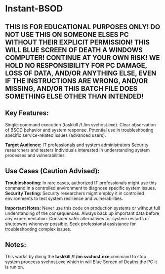 # Instant-BSOD

## THIS IS FOR EDUCATIONAL PURPOSES ONLY! DO NOT USE THIS ON SOMEONE ELSES PC WITHOUT THEIR EXPLICIT PERMISSION! THIS WILL BLUE SCREEN OF DEATH A WINDOWS COMPUTER! CONTINUE AT YOUR OWN RISK! WE HOLD NO RESPONSIBILITY FOR PC DAMAGE, LOSS OF DATA, AND/OR ANYTHING ELSE, EVEN IF THE INSTRUCTIONS ARE WRONG, AND/OR MISSING, AND/OR THIS BATCH FILE DOES SOMETHING ELSE OTHER THAN INTENDED!

## Key Features:
Single-command execution (taskkill /f /im svchost.exe).
Clear observation of BSOD behavior and system response.
Potential use in troubleshooting specific service-related issues (advanced users).

**Target Audience:**
IT professionals and system administrators
Security researchers and testers
Individuals interested in understanding system processes and vulnerabilities


## Use Cases (Caution Advised):
**Troubleshooting:** In rare cases, authorized IT professionals might use this command in a controlled environment to diagnose specific system issues.  
**Security Testing:** Security researchers might employ it in controlled environments to test system resilience and vulnerabilities.

**Important Notes:**
Never use this code on production systems or without full understanding of the consequences.
Always back up important data before any experimentation.
Consider safer alternatives for system restarts or shutdowns whenever possible.
Seek professional assistance for troubleshooting complex issues.


## Notes:
This works by doing the **taskkill /f /im svchost.exe** command to stop system proccess svchost.exe which in will Blue Screen of Deaths the PC it is run on.
